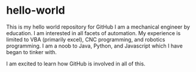 # hello-world

This is my hello world repository for GitHub I am a mechanical engineer by education. I am interested in all facets of automation. My experience is limited to VBA (primarily excel), CNC programming, and robotics programming. I am a noob to Java, Python, and Javascript which I have began to tinker with.

I am excited to learn how GitHub is involved in all of this.
